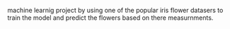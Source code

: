 machine learnig project by using one of the popular iris flower datasers to train the model and predict the flowers based on there measurnments.
